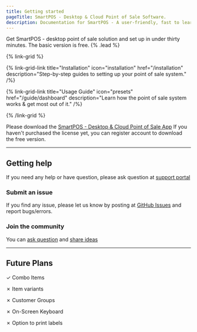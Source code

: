 ```yaml
---
title: Getting started
pageTitle: SmartPOS - Desktop & Cloud Point of Sale Software.
description: Documentation for SmartPOS - A user-friendly, fast to learn and easy to use point of sale software.
---
```


Get SmartPOS - desktop point of sale solution and set up in under thirty minutes. The basic version is free. {% .lead %}

{% link-grid %}

{% link-grid-link title="Installation" icon="installation" href="/installation" description="Step-by-step guides to setting up your point of sale system." /%}

{% link-grid-link title="Usage Guide" icon="presets" href="/guide/dashboard" description="Learn how the point of sale system works & get most out of it." /%}

{% /link-grid %}

Please download the [SmartPOS - Desktop & Cloud Point of Sale App](https://www.smartpos.co/download) If you haven't purchased the license yet, you can register account to download the free version.

---

## Getting help

If you need any help or have question, please ask question at [support portal](https://tecdiary.net/support/)

### Submit an issue

If you find any issue, please let us know by posting at [GitHub Issues](https://github.com/SmartPOS-co/dochttps://github.com/SmartPOS-co/docs/issues/new) and report bugs/errors.

### Join the community

You can [ask question](https://github.com/SmartPOS-co/docs/discussions/new?category=q-a) and [share ideas](https://github.com/SmartPOS-co/docs/discussions/new?category=ideas)

---

## Future Plans

&check; Combo Items

&cross; Item variants

&cross; Customer Groups

&cross; On-Screen Keyboard

&cross; Option to print labels
